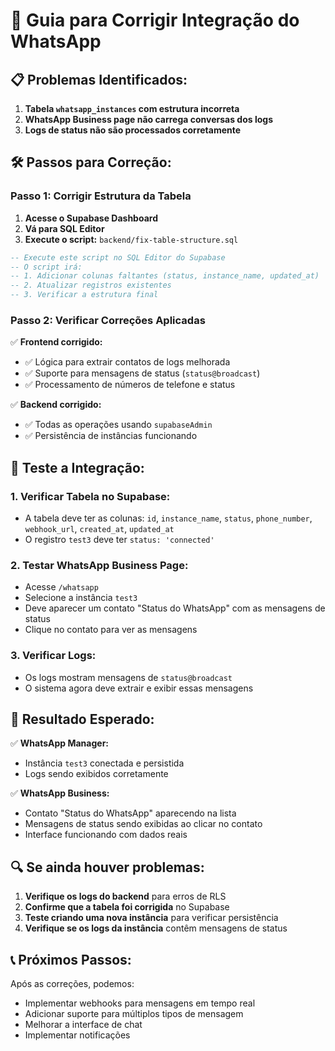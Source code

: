 # 🔧 Guia para Corrigir Integração do WhatsApp

## 📋 **Problemas Identificados:**

1. **Tabela `whatsapp_instances` com estrutura incorreta**
2. **WhatsApp Business page não carrega conversas dos logs**
3. **Logs de status não são processados corretamente**

## 🛠️ **Passos para Correção:**

### **Passo 1: Corrigir Estrutura da Tabela**

1. **Acesse o Supabase Dashboard**
2. **Vá para SQL Editor**
3. **Execute o script:** `backend/fix-table-structure.sql`

```sql
-- Execute este script no SQL Editor do Supabase
-- O script irá:
-- 1. Adicionar colunas faltantes (status, instance_name, updated_at)
-- 2. Atualizar registros existentes
-- 3. Verificar a estrutura final
```

### **Passo 2: Verificar Correções Aplicadas**

✅ **Frontend corrigido:**
- ✅ Lógica para extrair contatos de logs melhorada
- ✅ Suporte para mensagens de status (`status@broadcast`)
- ✅ Processamento de números de telefone e status

✅ **Backend corrigido:**
- ✅ Todas as operações usando `supabaseAdmin`
- ✅ Persistência de instâncias funcionando

## 🧪 **Teste a Integração:**

### **1. Verificar Tabela no Supabase:**
- A tabela deve ter as colunas: `id`, `instance_name`, `status`, `phone_number`, `webhook_url`, `created_at`, `updated_at`
- O registro `test3` deve ter `status: 'connected'`

### **2. Testar WhatsApp Business Page:**
- Acesse `/whatsapp`
- Selecione a instância `test3`
- Deve aparecer um contato "Status do WhatsApp" com as mensagens de status
- Clique no contato para ver as mensagens

### **3. Verificar Logs:**
- Os logs mostram mensagens de `status@broadcast`
- O sistema agora deve extrair e exibir essas mensagens

## 🎯 **Resultado Esperado:**

✅ **WhatsApp Manager:**
- Instância `test3` conectada e persistida
- Logs sendo exibidos corretamente

✅ **WhatsApp Business:**
- Contato "Status do WhatsApp" aparecendo na lista
- Mensagens de status sendo exibidas ao clicar no contato
- Interface funcionando com dados reais

## 🔍 **Se ainda houver problemas:**

1. **Verifique os logs do backend** para erros de RLS
2. **Confirme que a tabela foi corrigida** no Supabase
3. **Teste criando uma nova instância** para verificar persistência
4. **Verifique se os logs da instância** contêm mensagens de status

## 📞 **Próximos Passos:**

Após as correções, podemos:
- Implementar webhooks para mensagens em tempo real
- Adicionar suporte para múltiplos tipos de mensagem
- Melhorar a interface de chat
- Implementar notificações 